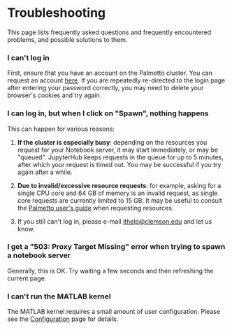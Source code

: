 
# Troubleshooting

This page lists frequently asked questions and frequently encountered problems, and possible solutions to them.

### I can't log in

First, ensure that you have an account on the Palmetto cluster. You can request an account [here](https://citi.sites.clemson.edu/new-account/). If you are repeatedly re-directed to the login page after entering your password correctly, you may need to delete your browser's cookies and try again.

### I can log in, but when I click on "Spawn", nothing happens

This can happen for various reasons:

1. **If the cluster is especially busy**: depending on the resources you request for your Notebook server, it may start immediately, or may be "queued". JupyterHub keeps requests in the queue for up to 5 minutes, after which your request is timed out. You may be successful if you try again after a while.

1. **Due to invalid/excessive resource requests**: for example, asking for a single CPU core and 64 GB of memory is an invalid request, as single core requests are currently limited to 15 GB. It may be useful to consult the [Palmetto user's guide](http://www.palmetto.clemson.edu/pages/userguide.html) when requesting resources.

1. If you still can't log in, please e-mail <ithelp@clemson.edu> and let us know.

### I get a "503: Proxy Target Missing" error when trying to spawn a notebook server

Generally, this is OK. Try waiting a few seconds and then refreshing the current page.

### I can't run the MATLAB kernel

The MATLAB kernel requires a small amount of user configuration. Please see the [Configuration](Configuring.html) page for details.
